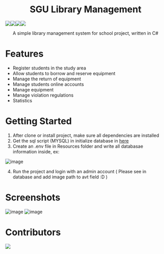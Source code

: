 <div align="center">
  <h1>SGU Library Management</h1>
  <div style="display: flex">
    <img src="https://img.shields.io/badge/language-c%23-blue" />
    <img src="https://img.shields.io/badge/framework-wpf-blue?logo=.net" />
    <img src="https://img.shields.io/badge/database-mysql-purple?logo=mysql" />
    <img src="https://img.shields.io/badge/theme-lepoco_wpfUI-4650E3" />
  </div>
  <p>A simple library management system for school project, written in C#</p>
</div>

# Features
<ul>
  <li>Register students in the study area</li>
  <li>Allow students to borrow and reserve equipment</li>
  <li>Manage the return of equipment</li>
  <li>Manage students online accounts</li>
  <li>Manage equipment</li>
  <li>Manage violation regulations</li>
  <li>Statistics</li>
</ul>

# Getting Started
1. After clone or install project, make sure all dependencies are installed
2. Get the sql script (MYSQL) in initialize database in <a href="https://github.com/tuankietdang52/SGU_Library_Management/tree/main/SGULibraryManagement/Resources/Database">here</a>
3. Create an .env file in Resources folder and write all databasae information inside, ex:
  
 ![image](https://github.com/user-attachments/assets/4fe06dfe-6c22-45ee-b28a-7e29342f3e64)
 
4. Run the project and login with an admin account ( Please see in database and add image path to avt field :D )

# Screenshots
![image](https://github.com/user-attachments/assets/97fb5911-c35f-477f-9be3-4b8b72f0a694)
![image](https://github.com/user-attachments/assets/48fcfd75-43b1-4b63-9b78-7f5cf057598e)

# Contributors
<a href="https://github.com/tuankietdang52/SGU_Library_Management/graphs/contributors">
  <img src="https://contrib.rocks/image?repo=tuankietdang52/SGU_Library_Management" />
</a>
